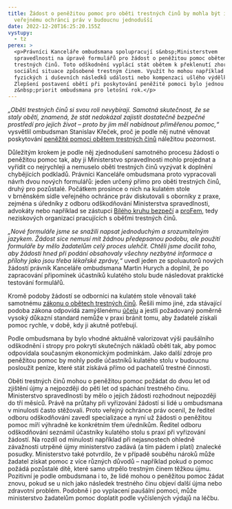 ```yaml
---
title: Žádost o peněžitou pomoc pro oběti trestných činů by mohla být i díky
  veřejnému ochránci práv v budoucnu jednodušší
date: 2022-12-20T16:25:20.155Z
vystupy:
  - tz
perex: >
  <p>Právníci Kanceláře ombudsmana spolupracují s&nbsp;Ministerstvem
  spravedlnosti na úpravě formulářů pro žádost o peněžitou pomoc obětem
  trestných činů. Toto odškodnění vyplácí stát obětem k překlenutí zhoršené
  sociální situace způsobené trestným činem. Využít ho mohou například na léčbu
  fyzických i duševních následků události nebo kompenzaci ušlého výdělku.
  Zlepšení postavení obětí při poskytování peněžité pomoci bylo jednou
  z&nbsp;priorit ombudsmana pro letošní rok.</p>
---
```

<p><em>&bdquo;Oběti trestných činů si svou roli nevybírají. Samotná skutečnost, že se staly obětí, znamená, že stát nedokázal zajistit dostatečně bezpečné prostředí pro jejich život &ndash; proto by jim měl nabídnout přiměřenou pomoc,&ldquo;</em> vysvětlil ombudsman Stanislav Křeček, proč je podle něj nutné věnovat poskytování <a href="https://www.justice.cz/web/msp/rozvoj-sluzeb-pro-obeti-trestne-cinnosti?clanek=penezita-pomoc-obetem-trestnych-ci-1">peněžité pomoci obětem trestných činů</a> náležitou pozornost.</p>

<p>Důležitým krokem je podle něj zjednodušení samotného procesu žádosti o peněžitou pomoc tak, aby ji Ministerstvo spravedlnosti mohlo projednat a vyřídit co nejrychleji a nemuselo oběti trestných činů vyzývat k&nbsp;doplnění chybějících podkladů. Právníci Kanceláře ombudsmana proto vypracovali návrh dvou nových formulářů: jeden určený přímo pro oběti trestných činů, druhý pro pozůstalé. Počátkem prosince o nich na kulatém stole v&nbsp;brněnském sídle veřejného ochránce práv diskutovali s&nbsp;oborníky z praxe, zejména s úředníky z&nbsp;odboru odškodňování Ministerstva spravedlnosti, advokáty nebo například se zástupci <a href="https://www.bkb.cz/pomoc-obetem/zadost-o-penezitou-pomoc-nahrada-skody/penezita-pomoc-obetem/">Bílého kruhu bezpečí</a> a <a href="https://www.profem.cz/cs/co-delame/prava-obeti-trestnych-cinu/a/financni-kompenzace-pro-obeti">proFem</a>, tedy neziskových organizací pracujících s&nbsp;oběťmi trestných činů.</p>

<p><em>&bdquo;Nové formuláře jsme se snažili napsat jednoduchým a srozumitelným jazykem. Žádost sice nemusí mít žádnou předepsanou podobu, ale použití formuláře by mělo žadatelům celý proces ulehčit. Chtěli jsme docílit toho, aby žádosti hned při podání obsahovaly všechny nezbytné informace a přílohy jako jsou třeba lékařské zprávy,&ldquo;</em> uvedl jeden ze spoluautorů nových žádostí právník Kanceláře ombudsmana Martin Hurych a doplnil, že po zapracování připomínek účastníků kulatého stolu bude následovat praktické testování formulářů.</p>

<p>Kromě podoby žádostí se odborníci na kulatém stole věnovali také samotnému <a href="https://www.zakonyprolidi.cz/cs/2013-45">zákonu o obětech trestných činů</a>. Řešili mimo jiné, zda stávající podoba zákona odpovídá zamýšlenému <a href="https://www.zakonyprolidi.cz/cs/2013-45#p25">účelu</a> a jestli požadovaný poměrně vysoký důkazní standard nemůže v praxi bránit tomu, aby žadatelé získali pomoc rychle, v&nbsp;době, kdy ji akutně potřebují.</p>

<p>Podle ombudsmana by bylo vhodné aktuálně valorizovat výši paušálního odškodnění i stropy pro pokrytí skutečných nákladů obětí tak, aby pomoc odpovídala současným ekonomickým podmínkám. Jako další zdroje pro peněžitou pomoc by mohly podle účastníků kulatého stolu v budoucnu posloužit peníze, které stát získává přímo od pachatelů&nbsp;trestné činnosti.</p>

<p>Oběti trestných činů mohou o peněžitou pomoc požádat do dvou let od zjištění újmy a nejpozději do pěti let od spáchání trestného činu. Ministerstvo spravedlnosti by mělo o jejich žádosti rozhodnout nejpozději do tří měsíců. Právě na průtahy při vyřizování žádostí si lidé u ombudsmana v&nbsp;minulosti často stěžovali. Proto veřejný ochránce práv ocenil, že ředitel odboru odškodňování zavedl specializace a nyní už žádosti o peněžitou pomoc míří výhradně ke konkrétním třem úředníkům. Ředitel odboru odškodňování seznámil účastníky kulatého stolu s praxí při vyřizování žádostí. Na rozdíl od minulosti například při nejasnostech ohledně závažnosti utrpěné újmy ministerstvo zadává (a tím pádem i platí) znalecké posudky. Ministerstvo také potvrdilo, že v&nbsp;případě souběhu nároků může žadatel získat pomoc z&nbsp;více různých důvodů &ndash; například pokud o pomoc požádá pozůstalé dítě, které samo utrpělo trestným činem těžkou újmu. Pozitivní je podle ombudsmana i to, že lidé mohou o peněžitou pomoc žádat znovu, pokud se u nich jako následek trestného činu objeví další újma nebo zdravotní problém. Podobně i po vyplacení paušální pomoci, může ministerstvo žadatelům pomoc doplatit podle vyčíslených výdajů na léčbu.</p>
